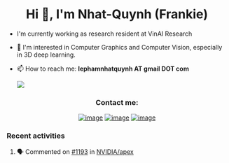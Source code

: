 <h1 align="center">Hi 👋, I'm Nhat-Quynh (Frankie) </h1>

- I'm currently working as research resident at VinAI Research
- 🔭 I'm interested in Computer Graphics and Computer Vision, especially in 3D deep learning. 
- 📫 How to reach me: **lephamnhatquynh AT gmail DOT com**

  ![](https://komarev.com/ghpvc/?username=frankielp&color=blueviolet&style=flat-square)

<h3 align="center">Contact me:</h3>
<div align="center">

[![image](https://img.shields.io/badge/LinkedIn-0077B5?style=for-the-badge&logo=linkedin&logoColor=white)](https://www.linkedin.com/in/lephamnhatquynh/)
[![image](https://img.shields.io/badge/Instagram-E4405F?style=for-the-badge&logo=instagram&logoColor=white)](https://www.instagram.com/frankiecomrade/)
[![image](https://img.shields.io/badge/Gmail-D14836?style=for-the-badge&logo=gmail&logoColor=white)](mailto:lephamnhatquynh@gmail.com)
  
</div>

### Recent activities
<!--START_SECTION:activity-->
1. 🗣 Commented on [#1193](https://github.com/NVIDIA/apex/issues/1193#issuecomment-1764299474) in [NVIDIA/apex](https://github.com/NVIDIA/apex)
<!--END_SECTION:activity-->
